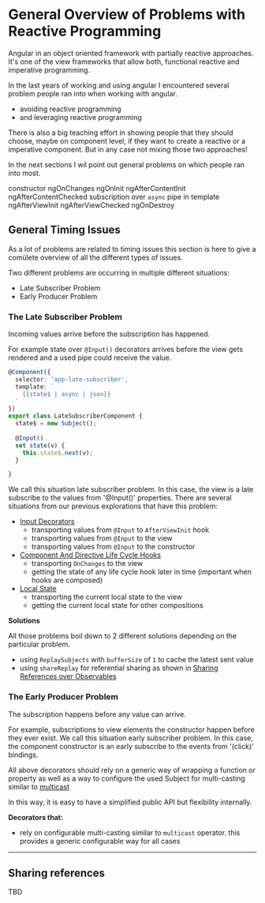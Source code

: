 # General Overview of Problems with Reactive Programming

Angular in an object oriented  framework with partially reactive approaches. 
It's one of the view frameworks that allow both, functional reactive and imperative programming.  

In the last years of working and using angular I encountered several problem people ran into when working with angular.

- avoiding reactive programming 
- and leveraging reactive programming

There is also a big teaching effort in showing people that they should choose, maybe on component level, if they want to create a reactive or a imperative component. 
But in any case not mixing those two approaches! 

In the next sections I wil point out general problems on which people ran into most.




 constructor
 ngOnChanges
 ngOnInit
 ngAfterContentInit
 ngAfterContentChecked
 subscription over `async` pipe in template
 ngAfterViewInit
 ngAfterViewChecked
 ngOnDestroy 
 
 
## General Timing Issues

As a lot of problems are related to timing issues this section is here to give a comülete overview of all the different types of issues. 

Two different problems are occurring in multiple different situations:
- Late Subscriber Problem
- Early Producer Problem

### The Late Subscriber Problem

Incoming values arrive before the subscription has happened.

For example state over `@Input()` decorators arrives before the view gets rendered and a used pipe could receive the value.

```typescript
@Component({
  selector: 'app-late-subscriber',
  template: `
    {{state$ | async | json}}
  `
})
export class LateSubscriberComponent {
  state$ = new Subject();
  
  @Input()
  set state(v) {
    this.state$.next(v);
  }

}
```

We call this situation late subscriber problem. In this case, the view is a late subscribe to the values from '@Input()' properties.
There are several situations from our previous explorations that have this problem:
- [Input Decorators](Input-Decorators)
  - transporting values from `@Input` to `AfterViewInit` hook
  - transporting values from `@Input` to the view
  - transporting values from `@Input` to the constructor 
- [Component And Directive Life Cycle Hooks](Component-And-Directive-Life-Cycle-Hooks)
  - transporting `OnChanges` to the view
  - getting the state of any life cycle hook later in time (important when hooks are composed)
- [Local State](Local-State)
  - transporting the current local state to the view
  - getting the current local state for other compositions

**Solutions**

All those problems boil down to 2 different solutions depending on the particular problem.
- using `ReplaySubjects` with `bufferSize` of `1` to cache the latest sent value
- using `shareReplay` for referential sharing as shown in [Sharing References over Observables](Sharing-References-over-Observables)


### The Early Producer Problem

The subscription happens before any value can arrive.

For example, subscriptions to view elements the constructor happen before they ever exist.
We call this situation early subscriber problem. In this case, the component constructor is an early subscribe to the events from '(click)' bindings. 

All above decorators should rely on a generic way of wrapping a function or property as well as a way
to configure the used Subject for multi-casting similar to [multicast](https://github.com/ReactiveX/rxjs/blob/a9fa9d421d69e6e07aec0fa835b273283f8a034c/src/internal/operators/multicast.ts#L34)

In this way, it is easy to have a simplified public API but flexibility internally.

**Decorators that:**
- rely on configurable multi-casting similar to `multicast` operator.
  this provides a generic configurable way for all cases 
---

## Sharing references 

TBD
